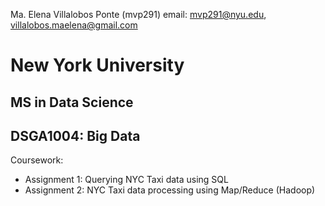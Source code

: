 Ma. Elena Villalobos Ponte (mvp291)
email: mvp291@nyu.edu, villalobos.maelena@gmail.com

# New York University
## MS in Data Science
## DSGA1004: Big Data

Coursework:
* Assignment 1: Querying NYC Taxi data using SQL
* Assignment 2: NYC Taxi data processing using Map/Reduce (Hadoop)

